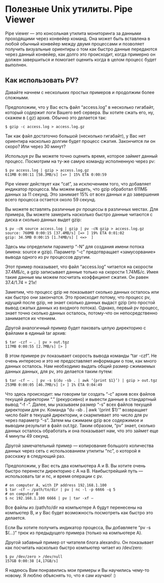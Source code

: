 # Полезные Unix утилиты. Pipe Viewer
Pipe viewer — это консольная утилита мониторинга за данными проходящими через конвейер команд. Она может быть вставлена в любой обычный конвейер между двумя процессами и позволяет получить визуальные ориентиры о том как быстро данные передаются через данный конвейер, как долго это происходит, когда примерно он должен завершиться и помогает оценить когда в целом процесс будет выполнен. 

## Как использовать PV?

Давайте начнем с нескольких простых примеров и продолжим более сложными.

Предположим, что у Вас есть файл “access.log” в несколько гигабайт, который содержит логи Вашего веб сервера. Вы хотите сжать его, ну, скажем в (.gz) архив. Обычно это делается так:

    $ gzip -c access.log > access.log.gz

Так как файл достаточно большой (несколько гигабайт), у Вас нет ориентира насколько долгим будет процесс сжатия. Закончится ли он скоро? Или через 30 минут?

Используя pv Вы можете точно оценить время, которое займет данный процесс. Посмотрим на ту-же самую команду исполненную через pv:

    $ pv access.log | gzip > access.log.gz
    611MB 0:00:11 [58.3MB/s] [=> ] 15% ETA 0:00:59

Pipe viewer действует как “cat”, за исключением того, что добавляет индикатор процесса. Мы можем видеть, что gzip обработал 611МБ данных за 11 секунд. Это занимает 15% от всех данных и до завершения всего процесса остается около 59 секунд.

Вы можете вставлять различные pv процессы в различных местах. Для примера, Вы можете замерить насколько быстро данные читаются с диска и сколько данных выдет gzip:

    $ pv -cN source access.log | gzip | pv -cN gzip > access.log.gz
    source: 760MB 0:00:15 [37.4MB/s] [=> ] 19% ETA 0:01:02
    gzip: 34.5MB 0:00:15 [1.74MB/s] [ <=>  ]

Здесь мы определили параметр “-N” для создания имени потока (имена: source и gzip). Параметр “-c” предотвращает «замусорвание» вывода одного из pv процессов другим.

Этот пример показывает, что файл “access.log” читается на скорости 37.4МБ/с, а gzip записывает данные только на скорости 1.74МБ/с. Имея такие данные мы можем посчитать коэффициент сжатия. Он равен 37.4/1.74 = 21x!

Заметим, что процесс gzip не показывает сколько данных осталось или как быстро они закончатся. Это происходит потому, что процесс pv, идущий после gzip, не знает сколько данных выдаст gzip (это простой вывод сжатых данных из входного потока). Однако, первый pv процесс, знает точно сколько данных осталось, потому-что он непосредственно занимается их чтением.

Другой аналогичный пример будет паковать целую директорию с файлами в единый tar архив:

    $ tar -czf — . | pv > out.tgz
    117MB 0:00:55 [2.7MB/s] [> ]

В этом примере pv показывает скорость вывода команды “tar -czf”. Не очень интересно и это не предоставляет информации о том, как много данных осталось. Нам необходимо выдать общий размер сжимаемых данных данных, для pv, это делается таким путем:

    $ tar -cf — . | pv -s $(du -sb . | awk ‘{print $1}’) | gzip > out.tgz
    253MB 0:00:05 [46.7MB/s] [> ] 1% ETA 0:04:49

Что здесь происходит: мы говорим tar создать “-c” архив всех файлов текущей директории “.” (рекурсивно) и вывести данные в стандартный вывод “-f -”. Далее, мы указываем размер “-s” всех файлов текущей директории для pv. Команда “du -sb . | awk ‘{print $1}’” возвращает число байт в текущей директории, и скармливает это число для pv через параметр “-s”. Затем мы сжимаем gzip все содержимое и выводим результат в файл out.tgz. Таким образом, “pv” знает, сколько данных осталось обработать и она показывает нам, что это займет еще 4 минуты 49 секунд.

Другой замечательный пример — копирование большого количества данных через сеть с использованием утилиты “nc”, о которой я расскажу в следующий раз.

Предположим, у Вас есть два компьютера A и B. Вы хотите очень быстро перенести директорию с A на B. Наибыстрейший путь — использовать tar и nc, и время операции с pv.

    # on computer A, with IP address 192.168.1.100
    $ tar -cf — /path/to/dir | pv | nc -l -p 6666 -q 5
    # on computer B
    $ nc 192.168.1.100 6666 | pv | tar -xf —

Все файлы из /path/to/dir на компьютере A будут перенесены на компьютер B, и у Вас будет возможность посмотреть как быстро это делается.

Если Вы хотите получить индикатор процесса, Вы добавляете “pv -s $(…)” трюк из предыдущего примера (только на компьютере A).

Другой забавный пример от читателя блога alexandru. Он показывает как посчитать насколько быстро компьютер читает из /dev/zero:

    $ pv /dev/zero > /dev/null
    157GB 0:00:38 [4,17GB/s]

Я надеюсь Вам понравились мои примеры и Вы научились чему-то новому. Я люблю объяснять то, что я сам изучаю! :) 
